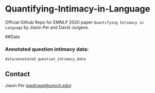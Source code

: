 # Quantifying-Intimacy-in-Language

Official Github Repo for EMNLP 2020 paper `Quantifying Intimacy in Language` by Jiaxin Pei and David Jurgens.

##Data
### Annotated question intimacy data:
`data/annotated_question_intimacy_data` 

## Contact
Jiaxin Pei (pedropei@umich.edu)
